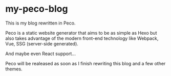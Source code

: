 # my-peco-blog

This is my blog rewritten in Peco.

Peco is a static website generator that aims to be as simple as Hexo but also takes advantage of the modern front-end technology like Webpack, Vue, SSG (server-side generated).

And maybe even React support...

Peco will be realeased as soon as I finish rewriting this blog and a few other themes.